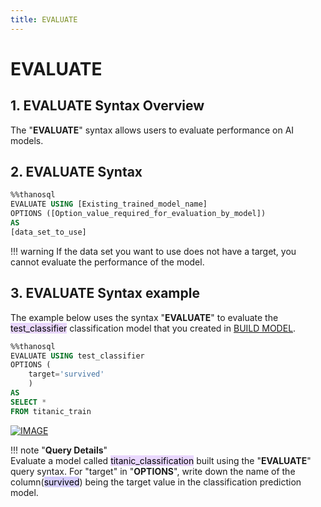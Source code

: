 ```yaml
---
title: EVALUATE
---
```


# __EVALUATE__

## __1. EVALUATE Syntax Overview__

The "__EVALUATE__" syntax allows users to evaluate performance on AI models.

## __2. EVALUATE Syntax__

```sql
%%thanosql
EVALUATE USING [Existing_trained_model_name]
OPTIONS ([Option_value_required_for_evaluation_by_model])
AS
[data_set_to_use]
```

!!! warning
    If the data set you want to use does not have a target, you cannot evaluate the performance of the model.

## __3. EVALUATE Syntax example__

The example below uses the syntax "__EVALUATE__" to evaluate the <mark style="background-color:#E9D7FD ">test_classifier</mark> classification model that you created in [BUILD MODEL](/en/how-to_guides/ThanoSQL_ml/BUILD_MODEL_SYNTAX/).

```sql
%%thanosql
EVALUATE USING test_classifier
OPTIONS (
    target='survived'
    )
AS
SELECT *
FROM titanic_train
```

[![IMAGE](/img/thanosql_ml/classification/automl_classification/img2.png)](/img/thanosql_ml/classification/automl_classification/img2.png)

!!! note "__Query Details__"  
    Evaluate a model called <mark style="background-color:#E9D7FD ">titanic_classification</mark> built using the "__EVALUATE__" query syntax.
    For "target" in "__OPTIONS__", write down the name of the column(<mark style="background-color:#D7D0FF">survived</mark>) being the target value in the classification prediction model.
